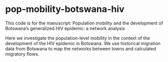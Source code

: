 # pop-mobility-botswana-hiv

This code is for the manuscript: Population mobility and the development of Botswana’s
generalized HIV epidemic: a network analysis

Here we investigate the population-level mobility in the context of the development of the HIV epidemic in Botswana. We use historical migration data from Botswana to map the networks between towns and calculated migratory flows.
